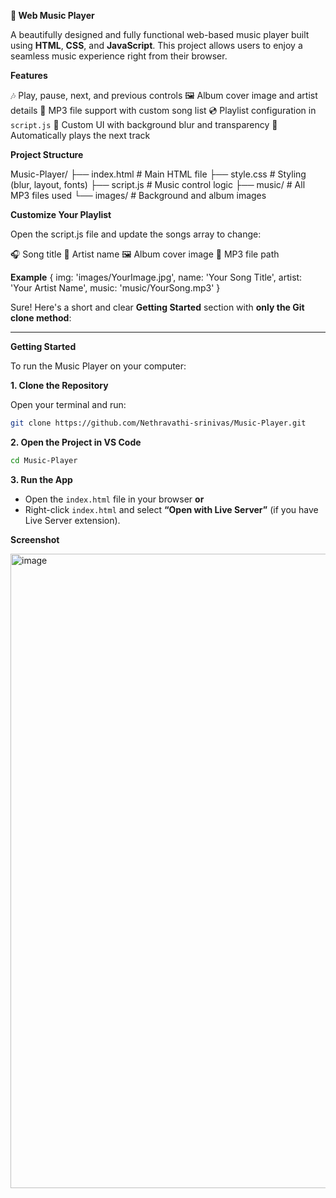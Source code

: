 **🎵 Web Music Player**

A beautifully designed and fully functional web-based music player built using **HTML**, **CSS**, and **JavaScript**. This project allows users to enjoy a seamless music experience right from their browser.

**Features**

 🎶 Play, pause, next, and previous controls
 🖼️ Album cover image and artist details
 📁 MP3 file support with custom song list
 💿 Playlist configuration in `script.js`
 🎨 Custom UI with background blur and transparency
 🔄 Automatically plays the next track

 **Project Structure**

 Music-Player/
├── index.html # Main HTML file
├── style.css # Styling (blur, layout, fonts)
├── script.js # Music control logic
├── music/ # All MP3 files used
└── images/ # Background and album images

**Customize Your Playlist**

Open the script.js file and update the songs array to change:

🎧 Song title
🎤 Artist name
🖼️ Album cover image
🎼 MP3 file path

**Example**
{
  img: 'images/YourImage.jpg',
  name: 'Your Song Title',
  artist: 'Your Artist Name',
  music: 'music/YourSong.mp3'
}

Sure! Here's a short and clear **Getting Started** section with **only the Git clone method**:

---

**Getting Started**

To run the Music Player on your computer:

**1. Clone the Repository**

Open your terminal and run:

```bash
git clone https://github.com/Nethravathi-srinivas/Music-Player.git
```

**2. Open the Project in VS Code**

```bash
cd Music-Player
```

**3. Run the App**

* Open the `index.html` file in your browser
  **or**
* Right-click `index.html` and select **“Open with Live Server”** (if you have Live Server extension).

**Screenshot**

<img width="1917" height="1015" alt="image" src="https://github.com/user-attachments/assets/7c092c5b-9ec8-4b97-89ac-e9bf032a4c9f" />



